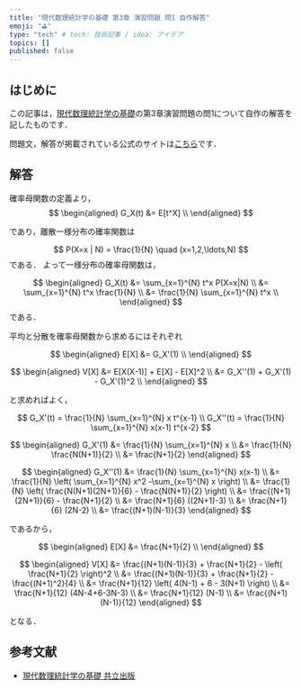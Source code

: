 ```yaml
---
title: "現代数理統計学の基礎 第3章 演習問題 問1 自作解答"
emoji: "⛳"
type: "tech" # tech: 技術記事 / idea: アイデア
topics: []
published: false
---
```



## はじめに

この記事は，[現代数理統計学の基礎](https://www.kyoritsu-pub.co.jp/book/b10003681.html)の第3章演習問題の問1について自作の解答を記したものです．

問題文，解答が掲載されている公式のサイトは[こちら](https://sites.google.com/site/ktatsuya77/xian-dai)です．

## 解答

確率母関数の定義より，
$$
\begin{aligned}
G_X(t) &= E[t^X] \\
\end{aligned}
$$

であり，離散一様分布の確率関数は

$$
P(X=x | N) = \frac{1}{N} \quad (x=1,2,\ldots,N)
$$
である．
よって一様分布の確率母関数は，

$$
\begin{aligned}
G_X(t) &= \sum_{x=1}^{N} t^x P(X=x|N) \\
&= \sum_{x=1}^{N} t^x \frac{1}{N} \\
&= \frac{1}{N} \sum_{x=1}^{N} t^x \\
\end{aligned}
$$
である．

平均と分散を確率母関数から求めるにはそれぞれ

$$
\begin{aligned}
E[X] &= G_X'(1) \\
\end{aligned}
$$

$$
\begin{aligned}
V[X] &= E[X(X-1)] + E[X] - E[X]^2 \\
&= G_X''(1) + G_X'(1) - G_X'(1)^2 \\
\end{aligned}
$$

と求めればよく，

$$
G_X'(t) = \frac{1}{N} \sum_{x=1}^{N} x t^{x-1} \\
G_X''(t) = \frac{1}{N} \sum_{x=1}^{N} x(x-1) t^{x-2}
$$

$$
\begin{aligned}
G_X'(1)
&= \frac{1}{N} \sum_{x=1}^{N} x \\
&= \frac{1}{N} \frac{N(N+1)}{2} \\
&= \frac{N+1}{2}
\end{aligned}
$$

$$
\begin{aligned}
G_X''(1)
&= \frac{1}{N} \sum_{x=1}^{N} x(x-1) \\
&= \frac{1}{N} \left( \sum_{x=1}^{N} x^2 -\sum_{x=1}^{N} x \right) \\
&= \frac{1}{N} \left( \frac{N(N+1)(2N+1)}{6} - \frac{N(N+1)}{2} \right) \\
&= \frac{(N+1)(2N+1)}{6} - \frac{N+1}{2} \\
&= \frac{N+1}{6} ((2N+1)-3) \\
&= \frac{N+1}{6} (2N-2) \\
&= \frac{(N+1)(N-1)}{3}
\end{aligned}
$$

であるから，

$$
\begin{aligned}
E[X] &= \frac{N+1}{2} \\
\end{aligned}
$$

$$
\begin{aligned}
V[X] &= \frac{(N+1)(N-1)}{3} + \frac{N+1}{2} - \left( \frac{N+1}{2} \right)^2 \\
&= \frac{(N+1)(N-1)}{3} + \frac{N+1}{2} - \frac{(N+1)^2}{4} \\
&= \frac{N+1}{12} \left( 4(N-1) + 6 - 3(N+1) \right) \\
&= \frac{N+1}{12} (4N-4+6-3N-3) \\
&= \frac{N+1}{12} (N-1) \\
&= \frac{(N+1)(N-1)}{12}
\end{aligned}
$$

となる．

## 参考文献

- [現代数理統計学の基礎 共立出版](https://www.kyoritsu-pub.co.jp/book/b10003681.html)
